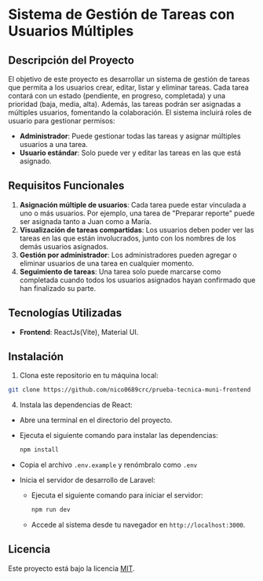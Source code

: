 # Sistema de Gestión de Tareas con Usuarios Múltiples

## Descripción del Proyecto

El objetivo de este proyecto es desarrollar un sistema de gestión de tareas que permita a los usuarios crear, editar, listar y eliminar tareas. Cada tarea contará con un estado (pendiente, en progreso, completada) y una prioridad (baja, media, alta). Además, las tareas podrán ser asignadas a múltiples usuarios, fomentando la colaboración. El sistema incluirá roles de usuario para gestionar permisos:

- **Administrador**: Puede gestionar todas las tareas y asignar múltiples usuarios a una tarea.
- **Usuario estándar**: Solo puede ver y editar las tareas en las que está asignado.

## Requisitos Funcionales

1. **Asignación múltiple de usuarios**: Cada tarea puede estar vinculada a uno o más usuarios. Por ejemplo, una tarea de "Preparar reporte" puede ser asignada tanto a Juan como a María.
2. **Visualización de tareas compartidas**: Los usuarios deben poder ver las tareas en las que están involucrados, junto con los nombres de los demás usuarios asignados.
3. **Gestión por administrador**: Los administradores pueden agregar o eliminar usuarios de una tarea en cualquier momento.
4. **Seguimiento de tareas**: Una tarea solo puede marcarse como completada cuando todos los usuarios asignados hayan confirmado que han finalizado su parte.

## Tecnologías Utilizadas
- **Frontend**: ReactJs(Vite), Material UI.

## Instalación
1. Clona este repositorio en tu máquina local:
  ```bash
  git clone https://github.com/nico0689crc/prueba-tecnica-muni-frontend
  ```
4. Instala las dependencias de React:
  - Abre una terminal en el directorio del proyecto.
  - Ejecuta el siguiente comando para instalar las dependencias:
    ```bash
    npm install
    ```
  - Copia el archivo `.env.example` y renómbralo como `.env`

  - Inicia el servidor de desarrollo de Laravel:
    - Ejecuta el siguiente comando para iniciar el servidor:
      ```bash
      npm run dev
      ```
    - Accede al sistema desde tu navegador en `http://localhost:3000`.

## Licencia

Este proyecto está bajo la licencia [MIT](LICENSE).
